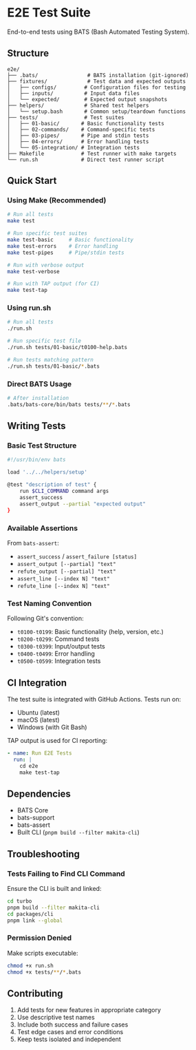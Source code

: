# E2E Test Suite

End-to-end tests using BATS (Bash Automated Testing System).

## Structure

```
e2e/
├── .bats/                # BATS installation (git-ignored)
├── fixtures/             # Test data and expected outputs
│   ├── configs/         # Configuration files for testing
│   ├── inputs/          # Input data files
│   └── expected/        # Expected output snapshots
├── helpers/             # Shared test helpers
│   └── setup.bash       # Common setup/teardown functions
├── tests/               # Test suites
│   ├── 01-basic/       # Basic functionality tests
│   ├── 02-commands/    # Command-specific tests
│   ├── 03-pipes/       # Pipe and stdin tests
│   ├── 04-errors/      # Error handling tests
│   └── 05-integration/ # Integration tests
├── Makefile            # Test runner with make targets
└── run.sh              # Direct test runner script
```

## Quick Start

### Using Make (Recommended)

```bash
# Run all tests
make test

# Run specific test suites
make test-basic     # Basic functionality
make test-errors    # Error handling
make test-pipes     # Pipe/stdin tests

# Run with verbose output
make test-verbose

# Run with TAP output (for CI)
make test-tap
```

### Using run.sh

```bash
# Run all tests
./run.sh

# Run specific test file
./run.sh tests/01-basic/t0100-help.bats

# Run tests matching pattern
./run.sh tests/01-basic/*.bats
```

### Direct BATS Usage

```bash
# After installation
.bats/bats-core/bin/bats tests/**/*.bats
```

## Writing Tests

### Basic Test Structure

```bash
#!/usr/bin/env bats

load '../../helpers/setup'

@test "description of test" {
    run $CLI_COMMAND command args
    assert_success
    assert_output --partial "expected output"
}
```

### Available Assertions

From `bats-assert`:
- `assert_success` / `assert_failure [status]`
- `assert_output [--partial] "text"`
- `refute_output [--partial] "text"`
- `assert_line [--index N] "text"`
- `refute_line [--index N] "text"`

### Test Naming Convention

Following Git's convention:
- `t0100-t0199`: Basic functionality (help, version, etc.)
- `t0200-t0299`: Command tests
- `t0300-t0399`: Input/output tests
- `t0400-t0499`: Error handling
- `t0500-t0599`: Integration tests

## CI Integration

The test suite is integrated with GitHub Actions. Tests run on:
- Ubuntu (latest)
- macOS (latest)
- Windows (with Git Bash)

TAP output is used for CI reporting:

```yaml
- name: Run E2E Tests
  run: |
    cd e2e
    make test-tap
```

## Dependencies

- BATS Core
- bats-support
- bats-assert
- Built CLI (`pnpm build --filter makita-cli`)

## Troubleshooting

### Tests Failing to Find CLI Command

Ensure the CLI is built and linked:
```bash
cd turbo
pnpm build --filter makita-cli
cd packages/cli
pnpm link --global
```

### Permission Denied

Make scripts executable:
```bash
chmod +x run.sh
chmod +x tests/**/*.bats
```

## Contributing

1. Add tests for new features in appropriate category
2. Use descriptive test names
3. Include both success and failure cases
4. Test edge cases and error conditions
5. Keep tests isolated and independent